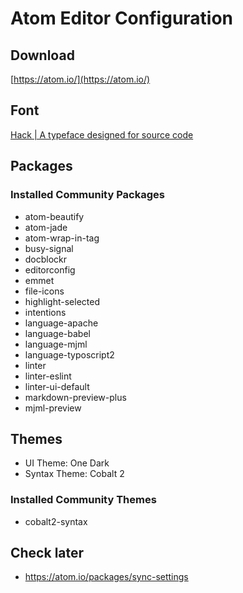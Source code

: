 # Atom Editor Configuration

## Download
[https://atom.io/](https://atom.io/)

## Font
[Hack | A typeface designed for source code](http://sourcefoundry.org/hack/)


## Packages

### Installed Community Packages
* atom-beautify
* atom-jade
* atom-wrap-in-tag
* busy-signal
* docblockr
* editorconfig
* emmet
* file-icons
* highlight-selected
* intentions
* language-apache
* language-babel
* language-mjml
* language-typoscript2
* linter
* linter-eslint
* linter-ui-default
* markdown-preview-plus
* mjml-preview



## Themes
* UI Theme: One Dark
* Syntax Theme: Cobalt 2

### Installed Community Themes
* cobalt2-syntax


## Check later
* https://atom.io/packages/sync-settings
